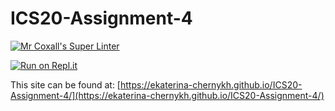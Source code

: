 # ICS20-Assignment-4

[![Mr Coxall's Super Linter](https://github.com/ekaterina-chernykh/ICS20-Assignment-4/workflows/Mr%20Coxall's%20Super%20Linter/badge.svg)](https://github.com/ekaterina-chernykh/ICS20-Assignment-4/actions)

[![Run on Repl.it](https://repl.it/badge/github/ekaterina-chernykh/ICS20-Assignment-4)](https://repl.it/github/ekaterina-chernykh/ICS20-Assignment-4)

This site can be found at: [https://ekaterina-chernykh.github.io/ICS20-Assignment-4/](https://ekaterina-chernykh.github.io/ICS20-Assignment-4/)
